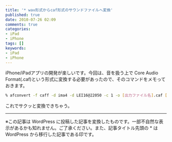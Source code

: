 ```yaml
---
title: '* wav形式からcaf形式のサウンドファイルへ変換'
published: true
date: 2010-07-26 02:09
comments: true
categories:
- iPad
- iPhone
tags: []
keywords:
- iPad
- iPhone
---
```

iPhone/iPadアプリの開発が楽しいです。今回は、音を扱う上で Core Audio Format(.caf)という形式に変換する必要があったので、そのコマンドをメモっておきます。

```sh
% afconvert -f caff -d ima4 -d LEI16@22050 -c 1 -o [出力ファイル名].caf [入力ファイル名].wav
```

これでサクッと変換できちゃう。

---
※この記事は WordPress に投稿した記事を変換したものです。一部不自然な表示があるかも知れません。ご了承ください。また、記事タイトル先頭の * は WordPress から移行した記事である印です。
